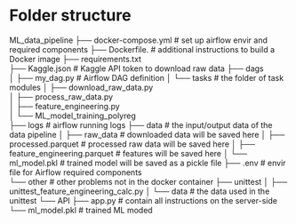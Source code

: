 # Folder structure

ML_data_pipeline
├── docker-compose.yml    # set up airflow envir and required components
├── Dockerfile.           # additional instructions to build a Docker image 
├── requirements.txt       
├── Kaggle.json           # Kaggle API token to download raw data
├── dags                  
│   ├── my_dag.py         # Airflow DAG definition
│   └── tasks             # the folder of task modules 
│        ├── download_raw_data.py    
│        ├── process_raw_data.py      	
│        ├── feature_engineering.py        
│        └── ML_model_training_polyreg                 
├── logs                    # airflow running logs
├── data                    # the input/output data of the data pipeline
│   ├── raw_data            # downloaded data will be saved here
│   ├── processed.parquet   # processed raw data will be saved here
│   ├── feature_engineering.parquet         # features will be saved here
│   └── ml_model.pkl        # trained model will be saved as a pickle file 
├── .env                    # envir file for Airflow required components           
└── other                   # other problems not in the docker container
├── unittest
│    ├── unittest_feature_engineering_calc.py
│    └── data           # the data used in the unittest
└── API
         ├── app.py         # contain all instructions on the server-side
     └── ml_model.pkl   # trained ML moded      



